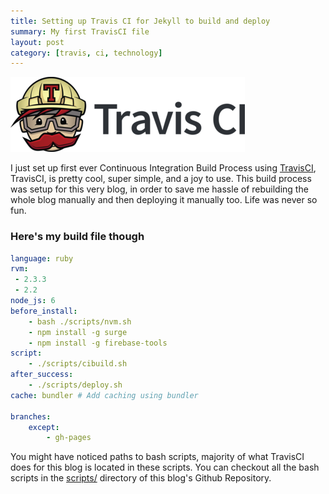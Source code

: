 ```yaml
---
title: Setting up Travis CI for Jekyll to build and deploy
summary: My first TravisCI file
layout: post
category: [travis, ci, technology]
---
```

[![TravisCI Mascot](/images/travis-mascot.png)](https://travis-ci.org)

I just set up first ever Continuous Integration Build Process using [TravisCI](https://travis-ci.org),
TravisCI, is pretty cool, super simple, and a joy to use. This build process was setup for this very blog,
in order to save me hassle of rebuilding the whole blog manually and then deploying it manually too.
Life was never so fun.

### Here's my build file though
```yml
language: ruby
rvm:
 - 2.3.3
 - 2.2
node_js: 6
before_install:
    - bash ./scripts/nvm.sh
    - npm install -g surge
    - npm install -g firebase-tools
script:
    - ./scripts/cibuild.sh
after_success:
    - ./scripts/deploy.sh
cache: bundler # Add caching using bundler

branches:
    except:
        - gh-pages
```

You might have noticed paths to bash scripts, majority of what TravisCI does for this blog is located 
in these scripts. You can checkout all the bash scripts in the [scripts/](https://github.com/abdulhannanali/fascinations-of-hannan/tree/travis-ci-post/scripts)
directory of this blog's Github Repository.